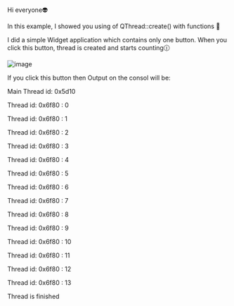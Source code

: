 Hi everyone:alien:

In this example, I showed you using of QThread::create() with functions :ghost:

I did a simple Widget application which contains only one button. When you click this button, thread is created and starts counting:clock1230:

![image](https://user-images.githubusercontent.com/91613858/218654487-9500b7e7-4c69-4fbe-9115-fca7ae2bb95d.png)

If you click this button then Output on the consol will be:

Main Thread id:  0x5d10

Thread id:  0x6f80 :  0

Thread id:  0x6f80 :  1

Thread id:  0x6f80 :  2

Thread id:  0x6f80 :  3

Thread id:  0x6f80 :  4

Thread id:  0x6f80 :  5

Thread id:  0x6f80 :  6

Thread id:  0x6f80 :  7

Thread id:  0x6f80 :  8

Thread id:  0x6f80 :  9

Thread id:  0x6f80 :  10

Thread id:  0x6f80 :  11

Thread id:  0x6f80 :  12

Thread id:  0x6f80 :  13
 
Thread is finished
